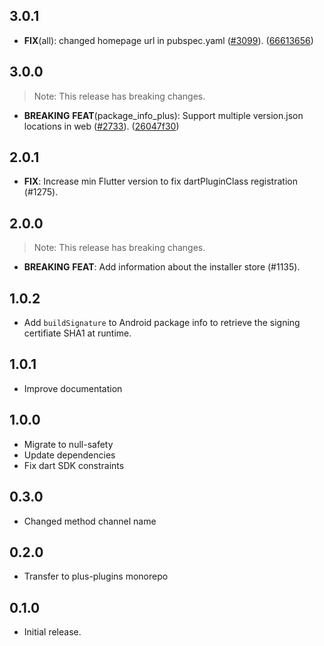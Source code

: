 ## 3.0.1

 - **FIX**(all): changed homepage url in pubspec.yaml ([#3099](https://github.com/fluttercommunity/plus_plugins/issues/3099)). ([66613656](https://github.com/fluttercommunity/plus_plugins/commit/66613656a85c176ba2ad337e4d4943d1f4171129))

## 3.0.0

> Note: This release has breaking changes.

 - **BREAKING** **FEAT**(package_info_plus): Support multiple version.json locations in web ([#2733](https://github.com/fluttercommunity/plus_plugins/issues/2733)). ([26047f30](https://github.com/fluttercommunity/plus_plugins/commit/26047f3062ea23f8e124f1c64e03dd8a566e9bac))

## 2.0.1

 - **FIX**: Increase min Flutter version to fix dartPluginClass registration (#1275).

## 2.0.0

> Note: This release has breaking changes.

 - **BREAKING** **FEAT**: Add information about the installer store (#1135).

## 1.0.2

- Add `buildSignature` to Android package info to retrieve the signing certifiate SHA1 at runtime.

## 1.0.1

- Improve documentation

## 1.0.0

- Migrate to null-safety
- Update dependencies
- Fix dart SDK constraints

## 0.3.0

- Changed method channel name

## 0.2.0

- Transfer to plus-plugins monorepo

## 0.1.0

- Initial release.
